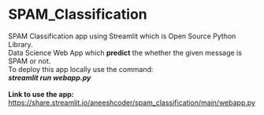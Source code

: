 # SPAM_Classification
SPAM Classification app using Streamlit which is Open Source Python Library.<br/>
Data Science Web App which **predict** the whether the given message is SPAM or not.<br/>
To deploy this app locally use the command:<br/>
***streamlit run webapp.py***
<br/><br/>
**Link to use the app:**<br/>
https://share.streamlit.io/aneeshcoder/spam_classification/main/webapp.py
